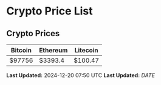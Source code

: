 # Crypto Price List

## Crypto Prices
| Bitcoin | Ethereum | Litecoin |
| ------- | -------- | -------- |
| $97756 | $3393.4 | $100.47 |
**Last Updated:** 2024-12-20 07:50 UTC
**Last Updated:** $DATE$
